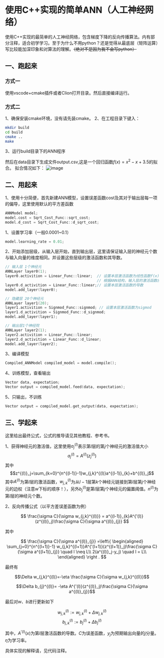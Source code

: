 # 使用C++实现的简单ANN（人工神经网络）

使用C++实现的最简单的人工神经网络，包含梯度下降的反向传播算法。内有部分注释，适合初学学习。至于为什么不用python？还是觉得从最底层（矩阵运算）写比较能加深印象和对算法的理解。~~（绝对不是因为我不会写python）~~

## 一、跑起来
### 方式一
使用vscode+cmake插件或者Clion打开目录。然后直接编译运行。
### 方式二
1、确保安装cmake环境，没有请先装cmake。
2、在工程目录下键入：

```sh
mkdir build
cd build
cmake ..
make
```
3、运行build目录下的ANN程序

然后在data目录下生成文件output.csv,这是一个回归函数$f(x)=x^2-x+3.5$的拟合。
拟合情况如下：
![image](https://user-images.githubusercontent.com/44296812/188828162-34bd447c-5e03-4d0e-9afe-d1827faf0a37.png)

## 二、用起来
1、使用十分简便，首先新建ANN模型，设置误差函数cost及其对于输出层每一项的偏导，这里使用默认的平方差函数
```cpp
ANNModel model;
model.cost = Sqrt_Cost_Func::sqrt_cost;
model.d_cost = Sqrt_Cost_Func::d_sqrt_cost;
```
1、设置学习率（一般0.0001~0.1）
```cpp
model.learning_rate = 0.01;
```
2、开始添加层级，从输入层开始，直到输出层，这里请保证输入层的神经元个数与输入向量的维度相同。并设置这些层级的激活函数和其导数。

```cpp
// 输入层 1个神经元
ANNLayer layer0(1);
layer0.activition = Linear_Func::linear;  // 设置本层激活函数为线性函数f(x)=x
                                          // 根据ANN结构，输入层的激活函数应设置为线性
layer0.d_activition = Linear_Func::linear;// 设置本层激活函数的导数
model.add_layer(layer0);

// 隐藏层 20个神经元
ANNLayer layer1(20);
layer1.activition = Signmod_Func::signmod; // 设置本层激活函数为sigmod
layer1.d_activition = Signmod_Func::d_signmod;
model.add_layer(layer1);

// 输出层1个神经院
ANNLayer layer2(1);
layer2.activition = Linear_Func::linear;
layer2.d_activition = Linear_Func::d_linear;
model.add_layer(layer2);
```

3、编译模型
```cpp
Compiled_ANNModel compiled_model = model.compile();
```

4、训练模型，查看输出
```cpp
Vector data, expectation;
Vector output = compiled_model.feed(data, expectation);
```

5、只输出，不训练
```cpp
Vector output = compiled_model.get_output(data, expectation);
```

## 三、学起来
这里给出最终公式，公式的推导请见其他教程、参考书。

1、获得神经元的激活值，这里使用$a^{(l)}_j$表示第$l$层的第$j$个神经元的激活值大小
$$a^{(l)}_j=A^{(l)}(z^{(l)}_j)$$
其中
$$z^{(l)}_j=\sum_{k=0}^{n^{(l-1)}-1}w_{j,k}^{(l)}a^{(l-1)}_{k}+b^{(l)}_j$$
其中$A^{(l)}$为第$l$层的激活函数，$w_{j,k}^{(l)}$为从$l-1$层第$k$个神经元链接到第$l$层第$j$个神经元的边权（注意$w$下标的顺序！），另外$b^{(l)}_j$是第$l$层第$j$个神经元的偏置阈值。$n^{(l)}$为第$l$层的神经元个数。

2、反向传播公式（以平方差误差函数为例）

$$ \frac{\sigma C}{\sigma w_{j,k}^{(l)}} = a^{(l-1)}_{k}A^{'(l)}(z^{(l)}_j)\frac{\sigma C}{\sigma a^{(l)}_{j}} $$

其中

$$
\frac{\sigma C}{\sigma a^{(l)}_{j}} =\left\{
	\begin{aligned}
	\sum_{j=0}^{n^{(l+1)}-1} w_{j,k}^{(l+1)}A^{'(l+1)}(z^{(l+1)}_j)\frac{\sigma C}{\sigma a^{(l+1)}_{j}} \quad l \neq L\\
	2(a^{(l)}_j-y_j) \quad l = L\\
	\end{aligned}
	\right
	.
$$

最终有

$$\Delta w_{j,k}^{(l)}=-\eta \frac{\sigma C}{\sigma w_{j,k}^{(l)}}$$

$$\Delta b_{j}^{(l)}= -\eta A^{'(l)}(z^{(l)}_j)\frac{\sigma C}{\sigma a^{(l)}_{j}}$$

最后对$w$、$b$进行更新如下

$$ w_{j,k}^{(l)} :=  w_{j,k}^{(l)} + \Delta w_{j,k}^{(l)}$$
$$ b_{j,k}^{(l)} :=  b_{j}^{(l)} + \Delta b_{j}^{(l)}$$

其中，$A^{'(l)}(x)$为第$l$层激活函数的导数。$C$为误差函数，$y_j$为预期输出向量的$j$分量。$\eta$为学习率。



具体实现的解释请，见代码注释。

